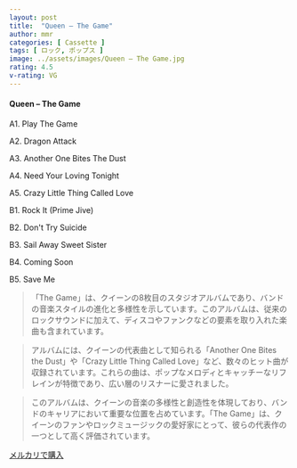 ```yaml
---
layout: post
title:  "Queen – The Game"
author: mmr
categories: [ Cassette ]
tags: [ ロック, ポップス ]
image: ../assets/images/Queen – The Game.jpg
rating: 4.5
v-rating: VG
---
```


#### Queen – The Game

A1. Play The Game

A2. Dragon Attack

A3. Another One Bites The Dust

A4. Need Your Loving Tonight

A5. Crazy Little Thing Called Love

B1. Rock It (Prime Jive)

B2. Don't Try Suicide

B3. Sail Away Sweet Sister

B4. Coming Soon

B5. Save Me

> 「The Game」は、クイーンの8枚目のスタジオアルバムであり、バンドの音楽スタイルの進化と多様性を示しています。このアルバムは、従来のロックサウンドに加えて、ディスコやファンクなどの要素を取り入れた楽曲も含まれています。

> アルバムには、クイーンの代表曲として知られる「Another One Bites the Dust」や「Crazy Little Thing Called Love」など、数々のヒット曲が収録されています。これらの曲は、ポップなメロディとキャッチーなリフレインが特徴であり、広い層のリスナーに愛されました。

> このアルバムは、クイーンの音楽の多様性と創造性を体現しており、バンドのキャリアにおいて重要な位置を占めています。「The Game」は、クイーンのファンやロックミュージックの愛好家にとって、彼らの代表作の一つとして高く評価されています。


[メルカリで購入](https://jp.mercari.com/item/m30325124043)

